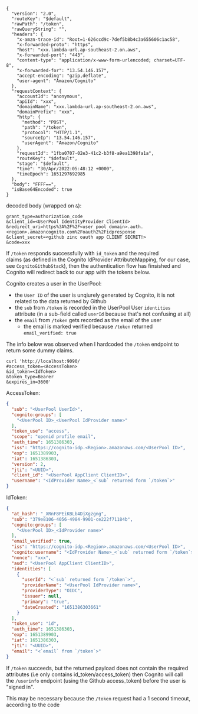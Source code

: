 ```
{
  "version": "2.0",
  "routeKey": "$default",
  "rawPath": "/token",
  "rawQueryString": "",
  "headers": {
    "x-amzn-trace-id": "Root=1-626ccd9c-7def5b8b4c3a655606c1ac58",
    "x-forwarded-proto": "https",
    "host": "xxx.lambda-url.ap-southeast-2.on.aws",
    "x-forwarded-port": "443",
    "content-type": "application/x-www-form-urlencoded; charset=UTF-8",
    "x-forwarded-for": "13.54.146.157",
    "accept-encoding": "gzip,deflate",
    "user-agent": "Amazon/Cognito"
  },
  "requestContext": {
    "accountId": "anonymous",
    "apiId": "xxx",
    "domainName": "xxx.lambda-url.ap-southeast-2.on.aws",
    "domainPrefix": "xxx",
    "http": {
      "method": "POST",
      "path": "/token",
      "protocol": "HTTP/1.1",
      "sourceIp": "13.54.146.157",
      "userAgent": "Amazon/Cognito"
    },
    "requestId": "1fba0707-02e3-41c2-b3f8-a9ea1398fa1a",
    "routeKey": "$default",
    "stage": "$default",
    "time": "30/Apr/2022:05:48:12 +0000",
    "timeEpoch": 1651297692985
  },
  "body": "FFFF==",
  "isBase64Encoded": true
}
```

decoded body (wrapped on `&`):

```
grant_type=authorization_code
&client_id=<UserPool IdentityProvider ClientId>
&redirect_uri=https%3A%2F%2F<user pool domain>.auth.<region>.amazoncognito.com%2Foauth2%2Fidpresponse
&client_secret=<github zinc oauth app CLIENT SECRET!>
&code=xxx
```

If `/token` responds successfully with `id_token` and the required  
claims (as defined in the Cognito IdProvider AttributeMapping, for our case,
see `CognitoGithubStack`), then the authentication flow has finsished and
Cognito will redirect back to our app with the tokens below.

Cognito creates a user in the UserPool:
* the `User ID` of the user is unqiurely generated by Cognito, it is not related
  to the data returned by Github
* the `sub` from `/token` is recorded in the UserPool User `identities`
  attribute (in a sub-field called `userId` because that's not confusing at all)
* the `email` from `/token` gets recorded as the email of the user
  * the email is marked verified because `/token` returned
    `email_verified: true`

The info below was observed when I hardcoded the `/token` endpoint to return
some dummy claims.
```shell
curl 'http://localhost:9090/
#access_token=<AccessToken>
&id_token=<IdToken>
&token_type=Bearer
&expires_in=3600' 
```

AccessToken:

```json
{
  "sub": "<UserPool UserId>",
  "cognito:groups": [
    "<UserPool ID>_<UserPool IdProvider name>"
  ],
  "token_use": "access",
  "scope": "openid profile email",
  "auth_time": 1651386303,
  "iss": "https://cognito-idp.<Region>.amazonaws.com/<UserPool ID>",
  "exp": 1651389903,
  "iat": 1651386303,
  "version": 2,
  "jti": "<UUID>",
  "client_id": "<UserPool AppClient ClientID>",
  "username": "<IdProvider Name>_<`sub` returned form `/token`>"
}
```

IdToken:
```json
{
  "at_hash": "_XRnF8PEiKBLb4DjXgzgng",
  "sub": "379e8106-4056-4984-9901-ce222f71184b",
  "cognito:groups": [
    "<UserPool ID>_<IdProvider name>"
  ],
  "email_verified": true,
  "iss": "https://cognito-idp.<Region>.amazonaws.com/<UserPool ID>",
  "cognito:username": "<IdProvider Name>_<`sub` returned form `/token`>",
  "nonce": "xxx",
  "aud": "<UserPool AppClient ClientID>",
  "identities": [
    {
      "userId": "<`sub` returned form `/token`>",
      "providerName": "<UserPool IdProvider name>",
      "providerType": "OIDC",
      "issuer": null,
      "primary": "true",
      "dateCreated": "1651386303661"
    }
  ],
  "token_use": "id",
  "auth_time": 1651386303,
  "exp": 1651389903,
  "iat": 1651386303,
  "jti": "<UUID>",
  "email": "<`email` from `/token`>"
}
```

If `/token` succeeds, but the returned payload does not contain the required
attributes (i.e only contains id_token/access_token) then Cognito will call
the `/userinfo` endpoint (using the Github access_token) before the user
is "signed in".

This may be necessary because the `/token` request had a 1 second timeout, 
according to the code